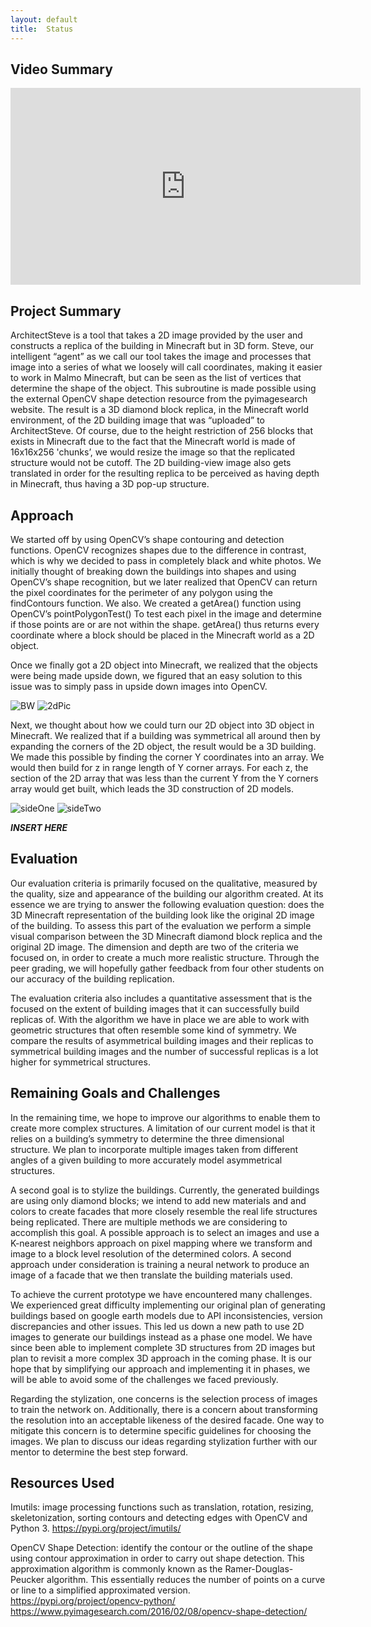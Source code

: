 ```yaml
---
layout:	default
title:	Status
---
```


## Video Summary
<iframe width="560" height="315" src="https://www.youtube.com/embed/Dd0KOZKiN7k" frameborder="0" allow="accelerometer; autoplay; encrypted-media; gyroscope; picture-in-picture" allowfullscreen></iframe>

## Project Summary
ArchitectSteve is a tool that takes a 2D image provided by the user and constructs a replica of the building in Minecraft but in 3D form. Steve, our intelligent “agent” as we call our tool takes the image and processes that image into a series of what we loosely will call coordinates, making it easier to work in Malmo Minecraft, but can be seen as the list of vertices that determine the shape of the object. This subroutine is made possible using the external OpenCV shape detection resource from the pyimagesearch website. The result is a 3D diamond block replica, in the Minecraft world environment, of the 2D building image that was “uploaded” to ArchitectSteve. Of course, due to the height restriction of 256 blocks that exists in Minecraft due to the fact that the Minecraft world is made of 16x16x256 'chunks’, we would resize the image so that the replicated structure would not be cutoff. The 2D building-view image also gets translated in order for the resulting replica to be perceived as having depth in Minecraft, thus having a 3D pop-up structure.

## Approach
We started off by using OpenCV’s shape contouring and detection functions. OpenCV recognizes shapes due to the difference in contrast, which is why we decided to pass in completely black and white photos. We initially thought of breaking down the buildings into shapes and using OpenCV’s shape recognition, but we later realized that OpenCV can return the pixel coordinates for the perimeter of any polygon using the findContours function. We also. We created a getArea() function using OpenCV’s pointPolygonTest() To test each pixel in the image and determine if those points are or are not within the shape. getArea() thus returns every coordinate where a block should be placed in the Minecraft world as a 2D object.

Once we finally got a 2D object into Minecraft, we realized that the objects were being made upside down, we figured that an easy solution to this issue was to simply pass in upside down images into OpenCV.

![BW](https://i.imgur.com/hRKaQGf.png)
![2dPic](https://i.imgur.com/5U1sEdg.png)

Next, we thought about how we could turn our 2D object into 3D object in Minecraft.
We realized that if a building was symmetrical all around then by expanding the corners of the 2D object, the result would be a 3D building.  We made this possible by finding the corner Y coordinates into an array. We would then build for z in range length of Y corner arrays. For each z, the section of the 2D array that was less than the current Y from the Y corners array would get built, which leads the 3D construction of 2D models. 

![sideOne](https://i.imgur.com/hdj7lkq.png)
![sideTwo](https://i.imgur.com/auORy3A.png)


___INSERT HERE___

## Evaluation
Our evaluation criteria is primarily focused on the qualitative, measured by the quality, size and appearance  of the building our algorithm created. At its essence we are trying to answer the following evaluation question: does the 3D Minecraft representation of the building look like the original 2D image of the building. To assess this part of the evaluation we perform a simple visual comparison between the 3D Minecraft diamond block replica and the original 2D image. The dimension and depth are two of the criteria we focused on, in order to create a much more realistic structure. Through the peer grading, we will hopefully gather feedback from four other students on our accuracy of the building replication.

The evaluation criteria also includes a quantitative assessment that is the focused on the extent of building images that it can successfully build replicas of. With the algorithm we have in place we are able to work with geometric structures that often resemble some kind of symmetry. We compare the results of asymmetrical building images and their replicas to symmetrical building images and the number of successful replicas is a lot higher for symmetrical structures.

## Remaining Goals and Challenges
In the remaining time, we hope to improve our algorithms to enable them to create more complex structures. A limitation of our current model is that it relies on a building’s symmetry to determine the three dimensional structure. We plan to incorporate multiple images taken from different angles of a given building to more accurately model asymmetrical structures. 

A second goal is to stylize the buildings. Currently, the generated buildings are using only diamond blocks; we intend to add new materials and and colors to create facades that more closely resemble the real life structures being replicated. There are multiple methods we are considering to accomplish this goal. A possible approach is to select an images and use a K-nearest neighbors approach on pixel mapping where we transform and image to a block level resolution of the determined colors. A second approach under consideration is training a neural network to produce an image of a facade that we then translate the building materials used.

To achieve the current prototype we have encountered many challenges. We experienced great difficulty implementing our original plan of generating buildings based on google earth models due to API inconsistencies, version discrepancies and other issues. This led us down a new path to use 2D images to generate our buildings instead as a phase one model. We have since been able to implement complete 3D structures from 2D images but plan to revisit a more complex 3D approach in the coming phase.  It is our hope that by simplifying our approach and implementing it in phases, we will be able to avoid some of the challenges we faced previously. 

Regarding the stylization, one concerns is the selection process of images to train the network on. Additionally, there is a  concern about transforming the resolution into an acceptable likeness of the desired facade. One way to mitigate this concern is to determine specific guidelines for choosing the images. We plan to discuss our ideas regarding stylization further with our mentor to determine the best step forward. 

## Resources Used
Imutils: image processing functions such as translation, rotation, resizing, skeletonization, sorting contours and detecting edges with OpenCV and Python 3.
https://pypi.org/project/imutils/

OpenCV Shape Detection: identify the contour or the outline of the shape using contour approximation in order to carry out shape detection. This approximation algorithm is commonly known as the Ramer-Douglas-Peucker algorithm. This essentially reduces the number of points on a curve or line to a simplified approximated version.
https://pypi.org/project/opencv-python/
https://www.pyimagesearch.com/2016/02/08/opencv-shape-detection/

